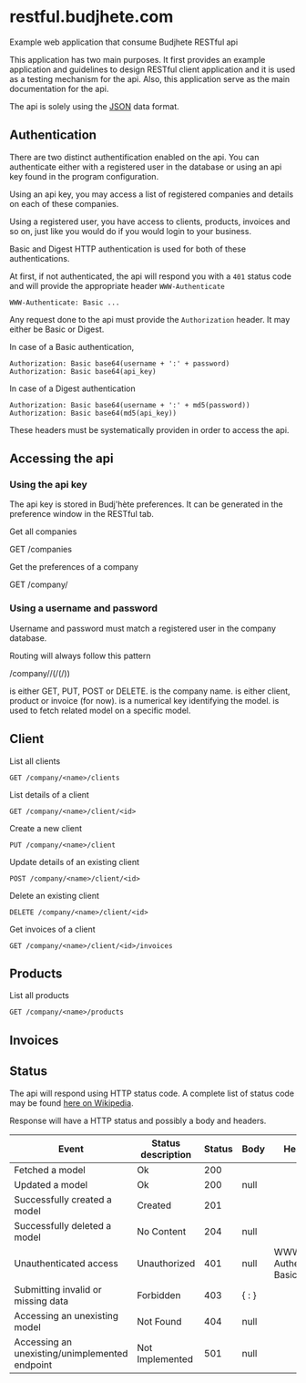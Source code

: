 restful.budjhete.com
====================

Example web application that consume Budjhete RESTful api

This application has two main purposes. It first provides an example
application and guidelines to design RESTful client application and it is used
as a testing mechanism for the api. Also, this application serve as the main
documentation for the api.

The api is solely using the [JSON](http://json.org) data format.

## Authentication

There are two distinct authentification enabled on the api. You can authenticate
either with a registered user in the database or using an api key found in the
program configuration.

Using an api key, you may access a list of registered companies and details on
each of these companies.

Using a registered user, you have access to clients, products, invoices and so
on, just like you would do if you would login to your business.

Basic and Digest HTTP authentication is used for both of these authentications.

At first, if not authenticated, the api will respond you with a ```401``` status
code and will provide the appropriate header ```WWW-Authenticate```

```
WWW-Authenticate: Basic ...
```

Any request done to the api must provide the ```Authorization``` header. It may
either be Basic or Digest.

In case of a Basic authentication, 

```
Authorization: Basic base64(username + ':' + password)
Authorization: Basic base64(api_key)
```

In case of a Digest authentication

```
Authorization: Basic base64(username + ':' + md5(password))
Authorization: Basic base64(md5(api_key))
```

These headers must be systematically providen in order to access the api.

## Accessing the api

### Using the api key

The api key is stored in Budj'hète preferences. It can be generated in the 
preference window in the RESTful tab.

Get all companies

GET /companies

Get the preferences of a company

GET /company/<name>

### Using a username and password

Username and password must match a registered user in the company database.

Routing will always follow this pattern

<method> /company/<name>/<model>(/<id>(/<related>))

<method> is either GET, PUT, POST or DELETE.
<name> is the company name.
<model> is either client, product or invoice (for now).
<id> is a numerical key identifying the model. 
<related> is used to fetch related model on a specific model.

## Client

List all clients

```GET /company/<name>/clients```

List details of a client

```GET /company/<name>/client/<id>```

Create a new client

```PUT /company/<name>/client```

Update details of an existing client

```POST /company/<name>/client/<id>```

Delete an existing client

```DELETE /company/<name>/client/<id>```

Get invoices of a client

```GET /company/<name>/client/<id>/invoices```

## Products

List all products

```GET /company/<name>/products```

## Invoices

## Status

The api will respond using HTTP status code. A complete list of status code may
be found [here on Wikipedia](http://en.wikipedia.org/wiki/List_of_HTTP_status_codes).

Response will have a HTTP status and possibly a body and headers.

| Event | Status description | Status | Body | Headers |
| ----- | ------------------ | ------ | ---- | ------- |
| Fetched a model | Ok | 200 | <data> | |
| Updated a model | Ok | 200 | null | |
| Successfully created a model | Created | 201 | <id> | |
| Successfully deleted a model | No Content | 204 | null | |
| Unauthenticated access | Unauthorized | 401 | null | WWW-Authenticate: Basic |
| Submitting invalid or missing data | Forbidden | 403 | { <field>: <list of error message> } | |
| Accessing an unexisting model | Not Found | 404 | null | |
| Accessing an unexisting/unimplemented endpoint | Not Implemented | 501 | null | |

